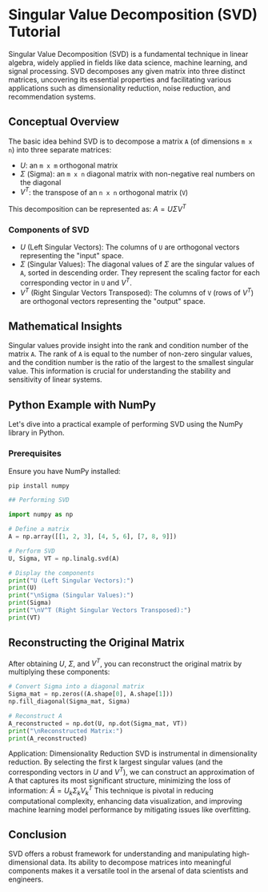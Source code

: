 # Singular Value Decomposition (SVD) Tutorial

Singular Value Decomposition (SVD) is a fundamental technique in linear algebra, widely applied in fields like data science, machine learning, and signal processing. SVD decomposes any given matrix into three distinct matrices, uncovering its essential properties and facilitating various applications such as dimensionality reduction, noise reduction, and recommendation systems.

## Conceptual Overview

The basic idea behind SVD is to decompose a matrix `A` (of dimensions `m x n`) into three separate matrices:

- $U$: an `m x m` orthogonal matrix
- $\Sigma$ (Sigma): an `m x n` diagonal matrix with non-negative real numbers on the diagonal
- $V^T$: the transpose of an `n x n` orthogonal matrix (`V`)

This decomposition can be represented as:
$A = U\Sigma V^T$

### Components of SVD

- $U$ (Left Singular Vectors): The columns of `U` are orthogonal vectors representing the "input" space.
- $\Sigma$ (Singular Values): The diagonal values of $\Sigma$ are the singular values of `A`, sorted in descending order. They represent the scaling factor for each corresponding vector in `U` and $V^T$.
- $V^T$ (Right Singular Vectors Transposed): The columns of `V` (rows of $V^T$) are orthogonal vectors representing the "output" space.

## Mathematical Insights

Singular values provide insight into the rank and condition number of the matrix `A`. The rank of `A` is equal to the number of non-zero singular values, and the condition number is the ratio of the largest to the smallest singular value. This information is crucial for understanding the stability and sensitivity of linear systems.

## Python Example with NumPy

Let's dive into a practical example of performing SVD using the NumPy library in Python.

### Prerequisites

Ensure you have NumPy installed:

```bash
pip install numpy
```

```python
## Performing SVD

import numpy as np

# Define a matrix
A = np.array([[1, 2, 3], [4, 5, 6], [7, 8, 9]])

# Perform SVD
U, Sigma, VT = np.linalg.svd(A)

# Display the components
print("U (Left Singular Vectors):")
print(U)
print("\nSigma (Singular Values):")
print(Sigma)
print("\nV^T (Right Singular Vectors Transposed):")
print(VT)
```

## Reconstructing the Original Matrix
After obtaining $U$, $\Sigma$, and $V^T$, you can reconstruct the original matrix by multiplying these components:
```python
# Convert Sigma into a diagonal matrix
Sigma_mat = np.zeros((A.shape[0], A.shape[1]))
np.fill_diagonal(Sigma_mat, Sigma)

# Reconstruct A
A_reconstructed = np.dot(U, np.dot(Sigma_mat, VT))
print("\nReconstructed Matrix:")
print(A_reconstructed)
```


Application: Dimensionality Reduction
SVD is instrumental in dimensionality reduction. By selecting the first k largest singular values (and the corresponding vectors in $U$ and $V^T$), we can construct an approximation of A that captures its most significant structure, minimizing the loss of information:
$\tilde{A} = U_k \Sigma_k V_k^T$
This technique is pivotal in reducing computational complexity, enhancing data visualization, and improving machine learning model performance by mitigating issues like overfitting.

## Conclusion
SVD offers a robust framework for understanding and manipulating high-dimensional data. Its ability to decompose matrices into meaningful components makes it a versatile tool in the arsenal of data scientists and engineers.
